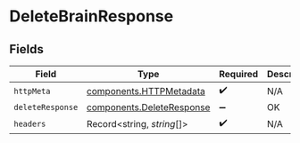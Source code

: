 # DeleteBrainResponse


## Fields

| Field                                                                  | Type                                                                   | Required                                                               | Description                                                            |
| ---------------------------------------------------------------------- | ---------------------------------------------------------------------- | ---------------------------------------------------------------------- | ---------------------------------------------------------------------- |
| `httpMeta`                                                             | [components.HTTPMetadata](../../models/components/httpmetadata.md)     | :heavy_check_mark:                                                     | N/A                                                                    |
| `deleteResponse`                                                       | [components.DeleteResponse](../../models/components/deleteresponse.md) | :heavy_minus_sign:                                                     | OK                                                                     |
| `headers`                                                              | Record<string, *string*[]>                                             | :heavy_check_mark:                                                     | N/A                                                                    |